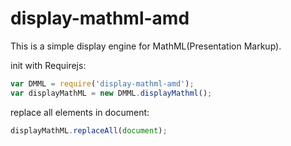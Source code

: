 display-mathml-amd
==================

This is a simple display engine for MathML(Presentation Markup).

init with Requirejs:

```javascript
var DMML = require('display-mathml-amd');
var displayMathML = new DMML.displayMathml();
```
replace all elements in document:

```javascript
displayMathML.replaceAll(document);
```
